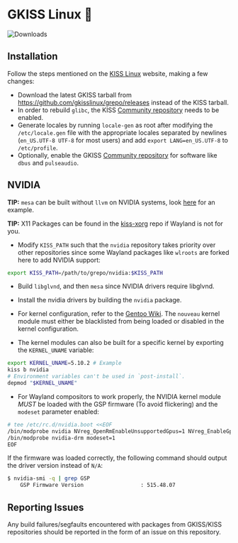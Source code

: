 # GKISS Linux 🐂

![Downloads](https://img.shields.io/github/downloads/gkisslinux/grepo/total.svg)

## Installation

Follow the steps mentioned on the [KISS Linux](https://kisslinux.org/install) website, making a few changes:

* Download the latest GKISS tarball from https://github.com/gkisslinux/grepo/releases instead of the KISS tarball.
* In order to rebuild `glibc`, the KISS [Community repository](https://github.com/kiss-community/repo-community) needs to be enabled.
* Generate locales by running `locale-gen` as root after modifying the `/etc/locale.gen` file with the appropriate locales separated by newlines (`en_US.UTF-8 UTF-8` for most users) and add `export LANG=en_US.UTF-8` to `/etc/profile`.
* Optionally, enable the GKISS [Community repository](https://github.com/gkisslinux/gcommunity) for software like `dbus` and `pulseaudio`.

## NVIDIA

**TIP:** `mesa` can be built without `llvm` on NVIDIA systems, look [here](https://codeberg.org/git-bruh/kiss-repo/src/branch/master/overrides/mesa/build) for an example.

**TIP:** X11 Packages can be found in the [kiss-xorg](https://github.com/ehawkvu/kiss-xorg) repo if Wayland is not for you.

* Modify `KISS_PATH` such that the `nvidia` repository takes priority over other repositories since some Wayland packages like `wlroots` are forked here to add NVIDIA support:
```sh
export KISS_PATH=/path/to/grepo/nvidia:$KISS_PATH
```

* Build `libglvnd`, and then `mesa` since NVIDIA drivers require libglvnd.

* Install the nvidia drivers by building the `nvidia` package.

* For kernel configuration, refer to the [Gentoo Wiki](https://wiki.gentoo.org/wiki/NVIDIA/nvidia-drivers#Kernel_compatibility). The `nouveau` kernel module must either be blacklisted from being loaded or disabled in the kernel configuration.

* The kernel modules can also be built for a specific kernel by exporting the `KERNEL_UNAME` variable:

```sh
export KERNEL_UNAME=5.10.2 # Example
kiss b nvidia
# Environment variables can't be used in `post-install`.
depmod "$KERNEL_UNAME"
```

* For Wayland compositors to work properly, the NVIDIA kernel module _MUST_ be loaded with the GSP firmware (To avoid flickering) and the `modeset` parameter enabled:

```sh
# tee /etc/rc.d/nvidia.boot <<EOF
/bin/modprobe nvidia NVreg_OpenRmEnableUnsupportedGpus=1 NVreg_EnableGpuFirmware=1 NVreg_EnableGpuFirmwareLogs=1
/bin/modprobe nvidia-drm modeset=1
EOF
```

If the firmware was loaded correctly, the following command should output the driver version instead of `N/A`:

```sh
$ nvidia-smi -q | grep GSP
    GSP Firmware Version                  : 515.48.07
```

## Reporting Issues

Any build failures/segfaults encountered with packages from GKISS/KISS repositories should be reported in the form of an issue on this repository.

